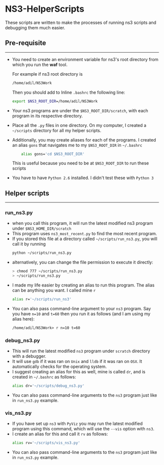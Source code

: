 # **NS3-HelperScripts**
These scripts are written to make the processes of running ns3 scripts and debugging them much easier.

## **Pre-requisite**
----------------
* You need to create an environment variable for ns3's root directory from which you run the **waf** tool.

    For example if ns3 root directory is 
    ```bash 
    /home/adil/NS3Work
    ```
    Then you should add to Inline `.bashrc` the following line:
    ```bash
    export $NS3_ROOT_DIR=/home/adil/NS3Work
    ```
* Your ns3 programs are under the `$NS3_ROOT_DIR/scratch`, with each program in its respective directory.

* Place all the `.py` files in one directory. On my computer, I created a `~/scripts` directory for all my helper scripts.

* Additionally, you may create aliases for each of the programs. I created an alias `gons` that navigates me to my `$NS3_ROOT_DIR` in `~/.bashrc`
    ```bash
        alias gons='cd $NS3_ROOT_DIR'
    ```
    This is useful because you need to be at `$NS3_ROOT_DIR` to run these scripts

* You have to have `Python 2.6` installed. I didn't test these with `Python 3`

## **Helper scripts**
----
### **run_ns3.py**
 * when you call this program, it will run the latest modified ns3 program under `$NS3_HOME_DIR/scratch`
 * This program uses `ns3_most_recent.py` to find the most recent program.
 * If you stored this file at a directory called `~/scripts/run_ns3.py`, you will call it by running
    ```bash
    python ~/scripts/run_ns3.py
    ```
* alternatively, you can change the file permission to execute it directly:
    ```bash
    > chmod 777 ~/scripts/run_ns3.py
    > ~/scripts/run_ns3.py
    ```
* I made my life easier by creating an alias to run this program. The alias can be anything you want. I called mine `r`
    ```bash
    alias r='~/scripts/run_ns3'
    ```
* You can also pass command-line argument to your `ns3` program. Say you have `n=10` and `t=60` then you run it as follows (and I am using my alias here):
    ``` md 
    /home/adil/NS3Work> r n=10 t=60  
    ```
### **debug_ns3.py**
* This will run the latest modified `ns3` program under `scratch` directory with a debugger.
* It will use `gdb` if it was ran on `Unix` and `lldb` if it was ran on `OSX`. It automatically checks for the operating system.
* I suggest creating an alias for this as well, mine is called `dr`, and is created in `~/.bashrc` as follows:
    ```bash
    alias dr='~/scripts/debug_ns3.py'
    ```
* You can also pass command-line arguments to the `ns3` program just like in `run_ns3.py` example.
### **vis_ns3.py**
* If you have set up `ns3` with `PyViz` you may run the latest modified program using this command, which will use the `--vis` option with `ns3`.
* I create an alias for this and call it `rv` as follows:
    ```bash
    alias rv='~/scripts/vis_ns3.py'
    ```
* You can also pass command-line arguments to the `ns3` program just like in `run_ns3.py` example.
